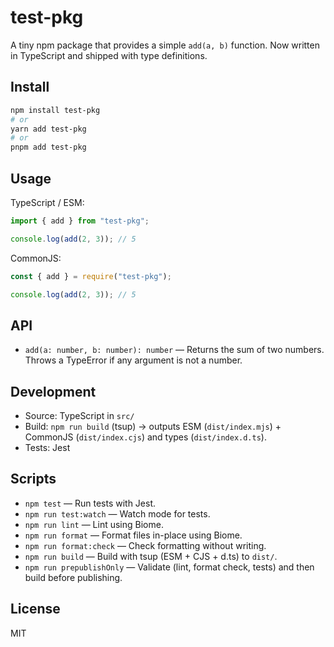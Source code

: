 # test-pkg

A tiny npm package that provides a simple `add(a, b)` function. Now written in TypeScript and shipped with type definitions.

## Install

```bash
npm install test-pkg
# or
yarn add test-pkg
# or
pnpm add test-pkg
```

## Usage

TypeScript / ESM:

```ts
import { add } from "test-pkg";

console.log(add(2, 3)); // 5
```

CommonJS:

```js
const { add } = require("test-pkg");

console.log(add(2, 3)); // 5
```

## API

- `add(a: number, b: number): number` — Returns the sum of two numbers. Throws a TypeError if any argument is not a number.

## Development

- Source: TypeScript in `src/`
- Build: `npm run build` (tsup) → outputs ESM (`dist/index.mjs`) + CommonJS (`dist/index.cjs`) and types (`dist/index.d.ts`).
- Tests: Jest

## Scripts

- `npm test` — Run tests with Jest.
- `npm run test:watch` — Watch mode for tests.
- `npm run lint` — Lint using Biome.
- `npm run format` — Format files in-place using Biome.
- `npm run format:check` — Check formatting without writing.
- `npm run build` — Build with tsup (ESM + CJS + d.ts) to `dist/`.
- `npm run prepublishOnly` — Validate (lint, format check, tests) and then build before publishing.

## License

MIT
